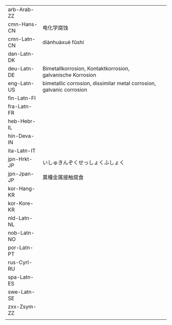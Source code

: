 | | | |
|-|-|-|
| arb-Arab-ZZ |  |  |
| cmn-Hans-CN | 电化学腐蚀 |  |
| cmn-Latn-CN | diànhuàxué fǔshí |  |
| dan-Latn-DK |  |  |
| deu-Latn-DE | Bimetallkorrosion, Kontaktkorrosion, galvanische Korrosion |  |
| eng-Latn-US | bimetallic corrosion, dissimilar metal corrosion, galvanic corrosion  |  |
| fin-Latn-FI |  |  |
| fra-Latn-FR |  |  |
| heb-Hebr-IL |  |  |
| hin-Deva-IN |  |  |
| ita-Latn-IT |  |  |
| jpn-Hrkt-JP | いしゅきんぞくせっしょくふしょく |  |
| jpn-Jpan-JP | 異種金属接触腐食 |  |
| kor-Hang-KR |  |  |
| kor-Kore-KR |  |  |
| nld-Latn-NL |  |  |
| nob-Latn-NO |  |  |
| por-Latn-PT |  |  |
| rus-Cyrl-RU |  |  |
| spa-Latn-ES |  |  |
| swe-Latn-SE |  |  |
| zxx-Zsym-ZZ |  |  |
|  |  |  |
